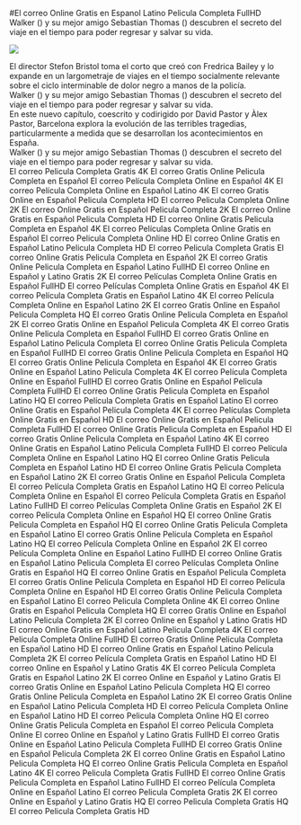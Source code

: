 #El correo Online Gratis en Espanol Latino Pelicula Completa FullHD  
Walker () y su mejor amigo Sebastian Thomas () descubren el secreto del viaje en el tiempo para poder regresar y salvar su vida.  
  
[![](https://i.imgur.com/qSNzIqt.png)](https://movie.rssnews.media/VtLRTvzoY.php)  
  
El director Stefon Bristol toma el corto que creó con Fredrica Bailey y lo expande en un largometraje de viajes en el tiempo socialmente relevante sobre el ciclo interminable de dolor negro a manos de la policía.  
Walker () y su mejor amigo Sebastian Thomas () descubren el secreto del viaje en el tiempo para poder regresar y salvar su vida.  
En este nuevo capítulo, coescrito y codirigido por David Pastor y Àlex Pastor,  Barcelona explora la evolución de las terribles tragedias, particularmente a medida que se desarrollan los acontecimientos en España.  
Walker () y su mejor amigo Sebastian Thomas () descubren el secreto del viaje en el tiempo para poder regresar y salvar su vida.  
El correo Pelicula Completa Gratis 4K
El correo Gratis Online Pelicula Completa en Español
El correo Película Completa Online en Español 4K
El correo Película Completa Online en Español Latino 4K
El correo Gratis Online en Español Pelicula Completa HD
El correo Pelicula Completa Online 2K
El correo Online Gratis en Español Pelicula Completa 2K
El correo Online Gratis en Español Pelicula Completa HD
El correo Online Gratis Pelicula Completa en Español 4K
El correo Películas Completa Online Gratis en Español
El correo Pelicula Completa Online HD
El correo Online Gratis en Español Latino Pelicula Completa HD
El correo Pelicula Completa Gratis
El correo Online Gratis Pelicula Completa en Español 2K
El correo Gratis Online Pelicula Completa en Español Latino FullHD
El correo Online en Español y Latino Gratis 2K
El correo Películas Completa Online Gratis en Español FullHD
El correo Películas Completa Online Gratis en Español 4K
El correo Película Completa Gratis en Español Latino 4K
El correo Película Completa Online en Español Latino 2K
El correo Gratis Online en Español Pelicula Completa HQ
El correo Gratis Online Pelicula Completa en Español 2K
El correo Gratis Online en Español Pelicula Completa 4K
El correo Gratis Online Pelicula Completa en Español FullHD
El correo Gratis Online en Español Latino Pelicula Completa
El correo Online Gratis Pelicula Completa en Español FullHD
El correo Gratis Online Pelicula Completa en Español HQ
El correo Gratis Online Pelicula Completa en Español 4K
El correo Gratis Online en Español Latino Pelicula Completa 4K
El correo Película Completa Online en Español FullHD
El correo Gratis Online en Español Pelicula Completa FullHD
El correo Online Gratis Pelicula Completa en Español Latino HQ
El correo Película Completa Gratis en Español Latino
El correo Online Gratis en Español Pelicula Completa 4K
El correo Películas Completa Online Gratis en Español HD
El correo Online Gratis en Español Pelicula Completa FullHD
El correo Online Gratis Pelicula Completa en Español HD
El correo Gratis Online Pelicula Completa en Español Latino 4K
El correo Online Gratis en Español Latino Pelicula Completa FullHD
El correo Película Completa Online en Español Latino HQ
El correo Online Gratis Pelicula Completa en Español Latino HD
El correo Online Gratis Pelicula Completa en Español Latino 2K
El correo Gratis Online en Español Pelicula Completa
El correo Película Completa Gratis en Español Latino HQ
El correo Película Completa Online en Español
El correo Película Completa Gratis en Español Latino FullHD
El correo Películas Completa Online Gratis en Español 2K
El correo Película Completa Online en Español HQ
El correo Online Gratis Pelicula Completa en Español HQ
El correo Online Gratis Pelicula Completa en Español Latino
El correo Gratis Online Pelicula Completa en Español Latino HQ
El correo Película Completa Online en Español 2K
El correo Película Completa Online en Español Latino FullHD
El correo Online Gratis en Español Latino Pelicula Completa
El correo Películas Completa Online Gratis en Español HQ
El correo Online Gratis en Español Pelicula Completa
El correo Gratis Online Pelicula Completa en Español HD
El correo Película Completa Online en Español HD
El correo Gratis Online Pelicula Completa en Español Latino
El correo Pelicula Completa Online 4K
El correo Online Gratis en Español Pelicula Completa HQ
El correo Gratis Online en Español Latino Pelicula Completa 2K
El correo Online en Español y Latino Gratis HD
El correo Online Gratis en Español Latino Pelicula Completa 4K
El correo Pelicula Completa Online FullHD
El correo Gratis Online Pelicula Completa en Español Latino HD
El correo Online Gratis en Español Latino Pelicula Completa 2K
El correo Película Completa Gratis en Español Latino HD
El correo Online en Español y Latino Gratis 4K
El correo Película Completa Gratis en Español Latino 2K
El correo Online en Español y Latino Gratis
El correo Gratis Online en Español Latino Pelicula Completa HQ
El correo Gratis Online Pelicula Completa en Español Latino 2K
El correo Gratis Online en Español Latino Pelicula Completa HD
El correo Película Completa Online en Español Latino HD
El correo Pelicula Completa Online HQ
El correo Online Gratis Pelicula Completa en Español
El correo Pelicula Completa Online
El correo Online en Español y Latino Gratis FullHD
El correo Gratis Online en Español Latino Pelicula Completa FullHD
El correo Gratis Online en Español Pelicula Completa 2K
El correo Online Gratis en Español Latino Pelicula Completa HQ
El correo Online Gratis Pelicula Completa en Español Latino 4K
El correo Pelicula Completa Gratis FullHD
El correo Online Gratis Pelicula Completa en Español Latino FullHD
El correo Película Completa Online en Español Latino
El correo Pelicula Completa Gratis 2K
El correo Online en Español y Latino Gratis HQ
El correo Pelicula Completa Gratis HQ
El correo Pelicula Completa Gratis HD